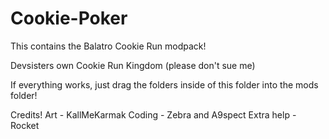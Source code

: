 # Cookie-Poker
This contains the Balatro Cookie Run modpack!

Devsisters own Cookie Run Kingdom (please don't sue me)

If everything works, just drag the folders inside of this folder into the mods folder!

Credits!
Art - KallMeKarmak
Coding - Zebra and A9spect
Extra help - Rocket
